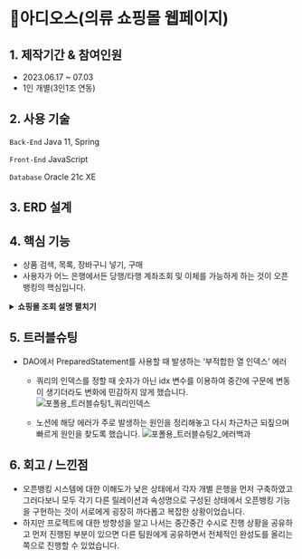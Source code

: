 # 👕아디오스(의류 쇼핑몰 웹페이지)
## 1. 제작기간 & 참여인원
- 2023.06.17 ~ 07.03
- 1인 개별(3인1조 연동)
  
## 2. 사용 기술
`Back-End` Java 11, Spring

`Front-End` JavaScript

`Database` Oracle 21c XE

## 3. ERD 설계
<!-- ![포폴용_은행](https://github.com/water4360/web-Hari-Bank/assets/121849929/61d32f86-f7ac-4d37-83c3-507ad795f240) -->


## 4. 핵심 기능
- 상품 검색, 목록, 장바구니 넣기, 구매
- 사용자가 어느 은행에서든 당행/타행 계좌조회 및 이체를 가능하게 하는 것이 오픈뱅킹의 핵심입니다.

<details>
<summary><b>쇼핑몰 조회 설명 펼치기</b></summary>


<!-- summary 아래 한칸 공백 두어야함 -->
- <오픈뱅킹 조회>기능의 시퀀스 다이어그램입니다.
    - 먼저 오픈뱅킹 서비스를 이용하기 위해서는 당행 계좌조회와 달리 외부DB에 접속해서 데이터를 전달받아야 했고 그러려면 동일인 여부를 판단할 사용자 정보 확인이 필요했습니다.
    - 대부분의 은행에서 휴대폰 본인인증을 통해 연동하는 것에 착안하여 본 프로젝트에서도 이름, 생년월일, 휴대폰번호가 동일한 경우 동일인으로 판단하려 했으나 여러 제약상황으로 인해 [아이디]를 전달하여 조회하였습니다.
   ![포폴용_오픈뱅킹조회_시퀀스](https://github.com/water4360/web-Hari-Bank/assets/121849929/64b4a480-ea36-45f2-b328-81ccd17045f1)


</details>

## 5. 트러블슈팅
- DAO에서 PreparedStatement를 사용할 때 발생하는 ‘부적합한 열 인덱스’ 에러
    - 쿼리의 인덱스를 정할 때 숫자가 아닌 idx 변수를 이용하여 중간에 구문에 변동이 생기더라도 변화에 민감하지 않게 했습니다.
    ![포폴용_트러블슈팅1_쿼리인덱스](https://github.com/water4360/web-Hari-Bank/assets/121849929/9679b1f6-bd1e-492f-a9f7-61af59839b96)


    
    - 노션에 해당 에러가 주로 발생하는 원인을 정리해놓고 다시 차근차근 되짚으며 빠르게 원인을 찾도록 했습니다.
    ![포폴용_트러블슈팅2_에러백과](https://github.com/water4360/web-Hari-Bank/assets/121849929/28d327ff-7f69-45ca-b923-e245100a03b4)

## 6. 회고 / 느낀점
- 오픈뱅킹 시스템에 대한 이해도가 낮은 상태에서 각자 개별 은행을 먼저 구축하였고 그러다보니 모두 각기 다른 릴레이션과 속성명으로 구성된 상태에서 오픈뱅킹 기능을 구현하는 것이 서로에게 굉장히 까다롭고 복잡한 상황이었습니다.
- 하지만 프로젝트에 대한 방향성을 알고 나서는 중간중간 수시로 진행 상황을 공유하고 먼저 진행된 부분이 있으면 다른 팀원에게 공유하면서 전체적인 완성도를 올리는 쪽으로 진행할 수 있었습니다.
